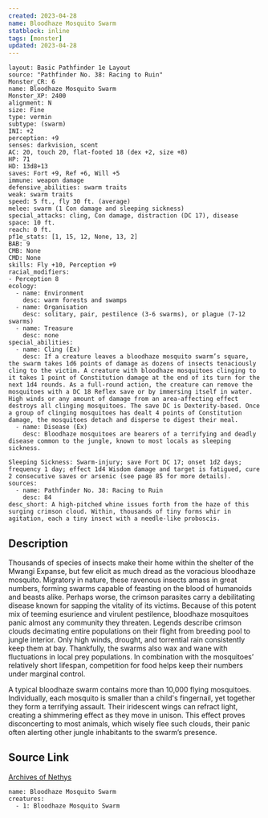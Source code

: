 ```yaml
---
created: 2023-04-28
name: Bloodhaze Mosquito Swarm
statblock: inline
tags: [monster]
updated: 2023-04-28
---
```

```statblock
layout: Basic Pathfinder 1e Layout
source: "Pathfinder No. 38: Racing to Ruin"
Monster_CR: 6
name: Bloodhaze Mosquito Swarm
Monster_XP: 2400
alignment: N
size: Fine
type: vermin
subtype: (swarm)
INI: +2
perception: +9
senses: darkvision, scent
AC: 20, touch 20, flat-footed 18 (dex +2, size +8)
HP: 71
HD: 13d8+13
saves: Fort +9, Ref +6, Will +5
immune: weapon damage
defensive_abilities: swarm traits
weak: swarm traits
speed: 5 ft., fly 30 ft. (average)
melee: swarm (1 Con damage and sleeping sickness)
special_attacks: cling, Con damage, distraction (DC 17), disease
space: 10 ft.
reach: 0 ft.
pf1e_stats: [1, 15, 12, None, 13, 2]
BAB: 9
CMB: None
CMD: None
skills: Fly +10, Perception +9
racial_modifiers:
- Perception 8
ecology:
  - name: Environment
    desc: warm forests and swamps
  - name: Organisation
    desc: solitary, pair, pestilence (3-6 swarms), or plague (7-12 swarms)
  - name: Treasure
    desc: none
special_abilities:
  - name: Cling (Ex)
    desc: If a creature leaves a bloodhaze mosquito swarm’s square, the swarm takes 1d6 points of damage as dozens of insects tenaciously cling to the victim. A creature with bloodhaze mosquitoes clinging to it takes 1 point of Constitution damage at the end of its turn for the next 1d4 rounds. As a full-round action, the creature can remove the mosquitoes with a DC 18 Reflex save or by immersing itself in water. High winds or any amount of damage from an area-affecting effect destroys all clinging mosquitoes. The save DC is Dexterity-based. Once a group of clinging mosquitoes has dealt 4 points of Constitution damage, the mosquitoes detach and disperse to digest their meal.
  - name: Disease (Ex)
    desc: Bloodhaze mosquitoes are bearers of a terrifying and deadly disease common to the jungle, known to most locals as sleeping sickness.

Sleeping Sickness: Swarm-injury; save Fort DC 17; onset 1d2 days; frequency 1 day; effect 1d4 Wisdom damage and target is fatigued, cure 2 consecutive saves or arsenic (see page 85 for more details).
sources:
  - name: Pathfinder No. 38: Racing to Ruin
    desc: 84
desc_short: A high-pitched whine issues forth from the haze of this surging crimson cloud. Within, thousands of tiny forms whir in agitation, each a tiny insect with a needle-like proboscis.
```
## Description
Thousands of species of insects make their home within the shelter of the Mwangi Expanse, but few elicit as much dread as the voracious bloodhaze mosquito. Migratory in nature, these ravenous insects amass in great numbers, forming swarms capable of feasting on the blood of humanoids and beasts alike. Perhaps worse, the crimson parasites carry a debilitating disease known for sapping the vitality of its victims. Because of this potent mix of teeming esurience and virulent pestilence, bloodhaze mosquitoes panic almost any community they threaten. Legends describe crimson clouds decimating entire populations on their flight from breeding pool to jungle interior. Only high winds, drought, and torrential rain consistently keep them at bay. Thankfully, the swarms also wax and wane with fluctuations in local prey populations. In combination with the mosquitoes’ relatively short lifespan, competition for food helps keep their numbers under marginal control.

A typical bloodhaze swarm contains more than 10,000 flying mosquitoes. Individually, each mosquito is smaller than a child's fingernail, yet together they form a terrifying assault. Their iridescent wings can refract light, creating a shimmering effect as they move in unison. This effect proves disconcerting to most animals, which wisely flee such clouds, their panic often alerting other jungle inhabitants to the swarm’s presence.
## Source Link
[Archives of Nethys](https://aonprd.com/MonsterDisplay.aspx?ItemName=Bloodhaze%20Mosquito%20Swarm)
```encounter-table
name: Bloodhaze Mosquito Swarm
creatures:
  - 1: Bloodhaze Mosquito Swarm
```
